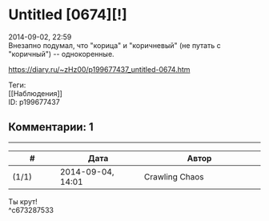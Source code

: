 Untitled [0674][!]
==================

  
2014-09-02, 22:59  
 Внезапно подумал, что "корица" и "коричневый" (не путать с "коричный") -- однокоренные.   
  
<https://diary.ru/~zHz00/p199677437_untitled-0674.htm>  
  
Теги:  
[[Наблюдения]]  
ID: p199677437  


Комментарии: 1
--------------

  


---



|         #         |              Дата              |                     Автор                     |           ID           |
| --- | --- | --- | --- |
| (1/1) | 2014-09-04, 14:01 | Crawling Chaos | c673287533 |

  
 Ты крут!   
 ^c673287533